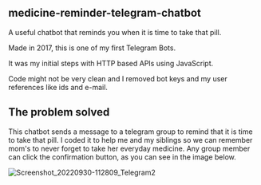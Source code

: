 ## medicine-reminder-telegram-chatbot
A useful chatbot that reminds you when it is time to take that pill.

Made in 2017, this is one of my first Telegram Bots.

It was my initial steps with HTTP based APIs using JavaScript. 

Code might not be very clean and I removed bot keys and my user references like ids and e-mail.

## The problem solved
This chatbot sends a message to a telegram group to remind that it is time to take that pill. I coded it to help me and my siblings so we can remember mom's to never forget to take her everyday medicine. Any group member can click the confirmation button, as you can see in the image below.

<!-- img src="https://user-images.githubusercontent.com/28718999/193296163-0fead599-e429-4996-8f6b-7bab0e6cd6e8.jpg" width="400" -->
![Screenshot_20220930-112809_Telegram2](https://user-images.githubusercontent.com/28718999/193296163-0fead599-e429-4996-8f6b-7bab0e6cd6e8.jpg)
